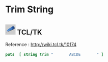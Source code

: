 # Trim String

## ![tcltk](../../../img/icn/tlctk32.png "TCL/TK") TCL/TK

Reference : http://wiki.tcl.tk/10174

```tcl
puts  [ string trim "       ABCDE       " ]
```

